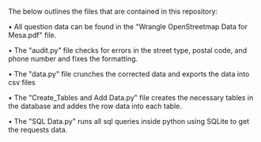 The below outlines the files that are contained in this repository:

•	All question data can be found in the "Wrangle OpenStreetmap Data for Mesa.pdf" file.

•	The "audit.py" file checks for errors in the street type, postal code, and phone number and fixes the formatting.

•	The "data.py" file crunches the corrected data and exports the data into csv files

•	The "Create_Tables and Add Data.py" file creates the necessary tables in the database and addes the row data into each table.

•	The "SQL Data.py" runs all sql queries inside python using SQLite to get the requests data.
